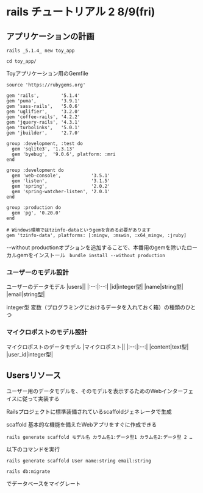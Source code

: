 # rails チュートリアル 2   8/9(fri)

## アプリケーションの計画

`rails _5.1.4_ new toy_app`

`cd toy_app/`


Toyアプリケーション用のGemfile
```
source 'https://rubygems.org'

gem 'rails',        '5.1.4'
gem 'puma',         '3.9.1'
gem 'sass-rails',   '5.0.6'
gem 'uglifier',     '3.2.0'
gem 'coffee-rails', '4.2.2'
gem 'jquery-rails', '4.3.1'
gem 'turbolinks',   '5.0.1'
gem 'jbuilder',     '2.7.0'

group :development, :test do
  gem 'sqlite3', '1.3.13'
  gem 'byebug',  '9.0.6', platform: :mri
end

group :development do
  gem 'web-console',           '3.5.1'
  gem 'listen',                '3.1.5'
  gem 'spring',                '2.0.2'
  gem 'spring-watcher-listen', '2.0.1'
end

group :production do
  gem 'pg', '0.20.0'
end

# Windows環境ではtzinfo-dataというgemを含める必要があります
gem 'tzinfo-data', platforms: [:mingw, :mswin, :x64_mingw, :jruby]
```

--without productionオプションを追加することで、本番用のgemを除いたローカルgemをインストール
` bundle install --without production`



### ユーザーのモデル設計


ユーザーのデータモデル
|users||
|:--:|:--:|
|id|integer型|
|name|string型|
|email|string型|

integer型
変数（プログラミングにおけるデータを入れておく箱）の種類のひとつ

### マイクロポストのモデル設計

マイクロポストのデータモデル
|マイクロポスト||
|:--:|:--:|
|content|text型|
|user_id|integer型|

## Usersリソース

ユーザー用のデータモデルを、そのモデルを表示するためのWebインターフェイスに従って実装する

Railsプロジェクトに標準装備されているscaffoldジェネレータで生成

scaffold
基本的な機能を備えたWebアプリをすぐに作成できる

`rails generate scaffold モデル名 カラム名1:データ型1 カラム名2:データ型 2 …`

以下のコマンドを実行

`rails generate scaffold User name:string email:string`

`rails db:migrate`

でデータベースをマイグレート